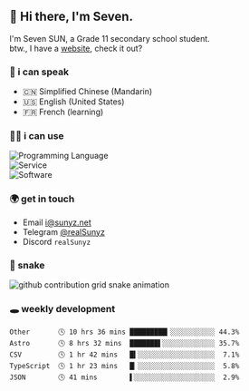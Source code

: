 <!-- DO NOT FORGET TO PULL BEFORE PUSHING -->
## 👋 Hi there, I'm Seven.

I'm Seven SUN, a Grade 11 secondary school student.  
btw., I have a [website](https://sunyz.net), check it out?

### 💬 i can speak

* 🇨🇳 Simplified Chinese (Mandarin)  
* 🇺🇸 English (United States)  
* 🇫🇷 French (learning)

### 👩‍💻 i can use

![Programming Language](https://skillicons.dev/icons?i=cpp,html,python,nodejs,nextjs,tailwind,bash,latex,md)  
![Service](https://skillicons.dev/icons?i=docker,git,nginx,cloudflare,workers,github,linux,vercel,mysql)  
![Software](https://skillicons.dev/icons?i=ai,pr,ps,xd,figma,vim,vscode,pycharm,clion)

### 🌍 get in touch

* Email <i@sunyz.net>
* Telegram [@realSunyz](https://t.me/realSunyz)
* Discord `realSunyz`

### 🐍 snake
<picture>
  <source media="(prefers-color-scheme: dark)" srcset="https://raw.githubusercontent.com/realSunyz/realSunyz/main/snake/snake-dark.svg" />
  <source media="(prefers-color-scheme: light)" srcset="https://raw.githubusercontent.com/realSunyz/realSunyz/main/snake/snake.svg" />
  <img alt="github contribution grid snake animation" src="github-snake.svg" />
</picture>

### 🕳️ weekly development
<!-- waka-box start -->
```text
Other       🕓 10 hrs 36 mins █████████▎░░░░░░░░░░░ 44.3%
Astro       🕓 8 hrs 32 mins  ███████▌░░░░░░░░░░░░░ 35.7%
CSV         🕓 1 hr 42 mins   █▍░░░░░░░░░░░░░░░░░░░  7.1%
TypeScript  🕓 1 hr 23 mins   █▏░░░░░░░░░░░░░░░░░░░  5.8%
JSON        🕓 41 mins        ▌░░░░░░░░░░░░░░░░░░░░  2.9%
```
<!-- Powered by https://github.com/realSunyz/waka-box-go . -->
<!-- waka-box end -->